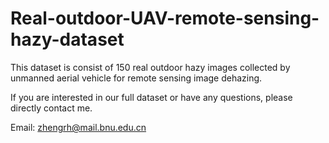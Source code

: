 # Real-outdoor-UAV-remote-sensing-hazy-dataset
This dataset is consist of 150 real outdoor hazy images collected by unmanned aerial vehicle for remote sensing image dehazing.

If you are interested in our full dataset or have any questions, please directly contact me. 

Email: zhengrh@mail.bnu.edu.cn

